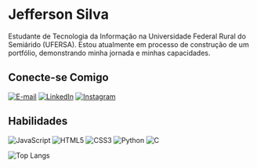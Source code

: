# Jefferson Silva
Estudante de Tecnologia da Informação na Universidade Federal Rural do Semiárido (UFERSA).
Estou atualmente em processo de construção de um portfólio, demonstrando minha jornada e minhas capacidades.

## Conecte-se Comigo
[![E-mail](https://img.shields.io/badge/-Email-000?style=for-the-badge&logo=microsoft-outlook&logoColor=FF00F6&color:FFF)](mailto:contato.jefesilvaa@outlook.com)
[![LinkedIn](https://img.shields.io/badge/LinkedIn-000?style=for-the-badge&logo=linkedin&logoColor=0E76A8)](https://www.linkedin.com/in/jefesilvaa/)
[![Instagram](https://img.shields.io/badge/Instagram-000?style=for-the-badge&logo=instagram)](https://www.instagram.com/jefews/)

## Habilidades
![JavaScript](https://img.shields.io/badge/JavaScript-000?style=for-the-badge&logo=javascript)
	![HTML5](https://img.shields.io/badge/HTML5-000?style=for-the-badge&logo=html5)
![CSS3](https://img.shields.io/badge/CSS3-000?style=for-the-badge&logo=css3&logoColor=264CE4)
![Python](https://img.shields.io/badge/Python-000?style=for-the-badge&logo=python)
![C](https://img.shields.io/badge/C-000?style=for-the-badge&logo=c)

![Top Langs](https://github-readme-stats-git-masterrstaa-rickstaa.vercel.app/api/top-langs/?username=jefesilvaa&bg_color=000&border_color=30A3DC&title_color=E94D5F&text_color=FFF)
